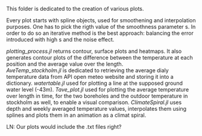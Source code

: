 This folder is dedicated to the creation of various plots.

Every plot starts with spline objects, used for smoothening and interpolation purposes. One has to pick the rigth value of the smoothness parameter s. In order to do so an iterative method is the best approach: balancing the error introduced with high s and the noise effect.

*plotting_process.jl* returns contour, surface plots and heatmaps. It also generates contour plots of the difference between the temperature at each position and the average value over the length.  
*AveTemp_stockholm.jl* is dedicated to retrieving the average dialy temperature data from API open meteo website and storing it into a dictionary.
*watertable.jl* used for plotting a line at the supposed ground water level (-43m).
*Tave_plot.jl* used for plotting the average temperature over length in time, for the two boreholes and the outdoor temperature in stockholm as well, to enable a visual comparison.
*ClimateSpiral.jl* uses depth and weekly averaged temperature values, interpolates them using splines and plots them in an animation as a climat spiral.

LN: Our plots would include the .txt files right?